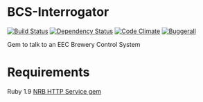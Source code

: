 BCS-Interrogator
================

[![Build Status](https://secure.travis-ci.org/NewRepublicBrewing/BCS-Interrogator.png)](http://travis-ci.org/NewRepublicBrewing/BCS-Interrogator)
[![Dependency Status](https://gemnasium.com/NewRepublicBrewing/BCS-Interrogator.png)](https://gemnasium.com/NewRepublicBrewing/BCS-Interrogator)
[![Code Climate](https://codeclimate.com/badge.png)](https://codeclimate.com/github/NewRepublicBrewing/BCS-Interrogator)
[![Buggerall](https://buggerall.herokuapp.com/bug/BCS-Interrogator.png)](https://github.com/brundage/buggerall)


Gem to talk to an EEC Brewery Control System


Requirements
============

Ruby 1.9
[NRB HTTP Service gem](https://github.com/NewRepublicBrewing/http-service)

